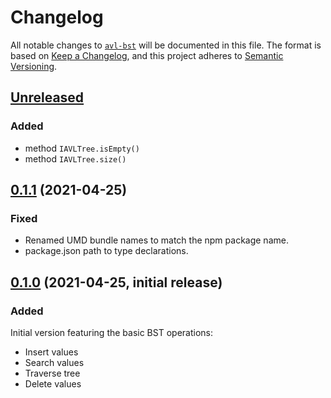 # Changelog

All notable changes to [`avl-bst`][gh] will be documented in this file. The format is based on [Keep a Changelog](https://keepachangelog.com/en/1.0.0/),
and this project adheres to [Semantic Versioning](https://semver.org/spec/v2.0.0.html).

## [Unreleased]

### Added
- method `IAVLTree.isEmpty()`
- method `IAVLTree.size()`

## [0.1.1] (2021-04-25)

### Fixed
- Renamed UMD bundle names to match the npm package name.
- package.json path to type declarations.

## [0.1.0] (2021-04-25, initial release)

### Added

Initial version featuring the basic BST operations:
- Insert values
- Search values
- Traverse tree
- Delete values

[gh]: https://github.com/JJWesterkamp/avl-bst


[Unreleased]: https://github.com/JJWesterkamp/avl-bst/compare/v0.1.1...HEAD
[0.1.1]: https://github.com/JJWesterkamp/avl-bst/compare/v0.1.0...v0.1.1
[0.1.0]: https://github.com/JJWesterkamp/avl-bst/tree/v0.1.0
